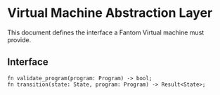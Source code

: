 # Virtual Machine Abstraction Layer

This document defines the interface a Fantom Virtual machine must provide.

## Interface

```
fn validate_program(program: Program) -> bool;
fn transition(state: State, program: Program) -> Result<State>;
```
